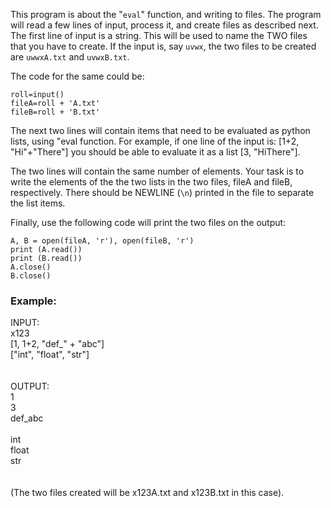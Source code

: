 This program is about the "```eval```" function, and writing to files. The program will read a few lines of input, process it, and create files as described next.
The first line of input is a string. This will be used to name the TWO  files that you have to create. If the input is, say ```uvwx```, the two files to be created are ```uwwxA.txt``` and ```uvwxB.txt```. 
<br>

The code for the same could be:<br>

```
roll=input()
fileA=roll + 'A.txt'
fileB=roll + 'B.txt'
```

The next two lines will contain items that need to be evaluated as python lists, using "eval function. For example, if one line of the input is: 
[1+2, "Hi"+"There"]
you should be able to evaluate it as a list [3, "HiThere"].

The two lines will contain the same number of elements.
Your task is to write the elements of the the two lists in the two files, fileA and fileB, respectively. There should be NEWLINE (```\n```) printed in the file to separate the list items.

Finally, use the following code will print the two files on the output:

```
A, B = open(fileA, 'r'), open(fileB, 'r')
print (A.read())
print (B.read())
A.close()
B.close()
```

### Example:
INPUT:<br>
x123<br>
[1, 1+2, "def_" + "abc"]<br>
["int", "float", "str"]<br>
<br>
<br>
OUTPUT:<br>
1<br>
3<br>
def_abc<br>
<br>
int<br>
float<br>
str<br>
<br>
<br>
(The two files created will be x123A.txt and x123B.txt in this case).
